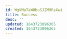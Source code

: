 ```yaml
---
id: WgVMaTaWUbuSJZM9RaXwi
title: Success
desc: ''
updated: 1643723096365
created: 1643723096365
---
```


